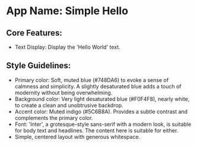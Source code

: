 # **App Name**: Simple Hello

## Core Features:

- Text Display: Display the 'Hello World' text.

## Style Guidelines:

- Primary color: Soft, muted blue (#748DA6) to evoke a sense of calmness and simplicity. A slightly desaturated blue adds a touch of modernity without being overwhelming.
- Background color: Very light desaturated blue (#F0F4F8), nearly white, to create a clean and unobtrusive backdrop.
- Accent color: Muted indigo (#5C6B8A). Provides a subtle contrast and complements the primary color.
- Font: 'Inter', a grotesque-style sans-serif with a modern look, is suitable for body text and headlines. The content here is suitable for either.
- Simple, centered layout with generous whitespace.
